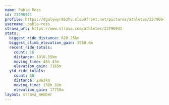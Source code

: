 ```yaml
---
name: Pablo Ross
id: 23796941
profile: https://dgalywyr863hv.cloudfront.net/pictures/athletes/23796941/14615399/1/large.jpg
username: pablo-ross
strava_url: https://www.strava.com/athletes/23796941
stats:
  biggest_ride_distance: 620.25km
  biggest_climb_elevation_gain: 1960.6m
  recent_ride_totals:
    count: 16
    distance: 1010.55km
    moving_time: 46h 43m
    elevation_gain: 7165m
  ytd_ride_totals:
    count: 58
    distance: 2962km
    moving_time: 138h 32m
    elevation_gain: 17710m
layout: strava_member
--- 
```

